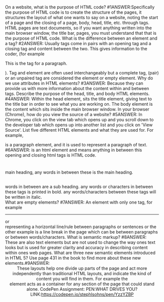 On a website, what is the purpose of HTML code? #1ANSWER:Specifically the purpose of HTML code is to create the structure of the pages, it structures the layout of what one wants to say on a website, noting the start of a page and the closing of a page, body, head, title, etc. through tags. HTML pages are text documents, so if you want anything written into the main browser window, the title bar, pages, you must understand that that is the purpose of HTML code.
What is the difference between an element and a tag? #2ANSWER: Usually tags come in pairs with an opening tag and a closing tag and content between the two. This gives information to the coder, (for example <p>This is the tag for a paragraph.</p>). Tag and element are often used interchangeably but a complete tag, (pair) or an unpaired tag are considered the element or empty element.
Why do we use attributes in HTML elements? #3ANSWER: Because they can provide us with more information about the content within and between tags.
Describe the purpose of the head, title, and body HTML elements. #4ANSWER: Within the head element, sits the title element, giving text to the title bar in order to see what you are working on. The body element is the content which sits inside the main browser window.
In your browser (Chrome), how do you view the source of a website? #5ANSWER: In Chrome, you click on the view tab which opens up and you scroll down to the developer tab which opens up into another list and you click on 'View Source'.
List five different HTML elements and what they are used for. For example, <p></p> is a paragraph element, and it is used to represent a paragraph of text. #6ANSWER: <html></html> is an html element and means anything in between this opening and closing html tags is HTML code. <h1></h1> main heading, any words in between these is the main heading. <h2></h2> words in between are a sub heading. <b></b> any words or characters in between these tags is printed in bold. <i></i> any words/characters between these tags will be written in italic.  
What are empty elements? #7ANSWER: An element with only one tag, for example <hr /> or <br /> representing a horizontal line/rule between paragraphs or sentences or the other example is a line break in the page which can be between paragraphs or between words/characters.
What is semantic markup? #8ANSWER: These are also text elements but are not used to change the way ones text looks but is used for greater clarity and accuracy in describing content within ones web pages.
What are three new semantic elements introduced in HTML 5? Use page 431 in the book to find more about these new elements.#9ANSWER: <aside>  <article> <header>  These layouts help one divide up parts of the page and act more independently than traditional HTML layouts, and indicate the kind of content you will find in them. For example the <article> element acts as a container for any section of the page that could stand alone.
CodePen Assignment: PEN:WHAT DRIVES YOU? LINK:https://codepen.io/stephlsohns/pen/YzzYZBP
